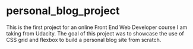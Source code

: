 # personal_blog_project

This is the first project for an online Front End Web Developer course I am taking from Udacity. The goal of this project was to showcase the use of CSS grid and flexbox to build a personal blog site from scratch.
